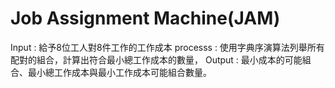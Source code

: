 # Job Assignment Machine(JAM)
Input : 給予8位工人對8件工作的工作成本
processs : 使用字典序演算法列舉所有配對的組合，計算出符合最小總工作成本的數量，
Output : 最小成本的可能組合、最小總工作成本與最小工作成本可能組合數量。
